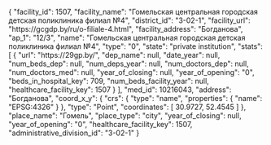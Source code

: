 {
    "facility_id": 1507,
    "facility_name": "Гомельская центральная городская детская поликлиника филиал №4",
    "district_id": "3-02-1",
    "facility_url": "https:\/\/gcgdp.by\/ru\/o-filiale-4.html",
    "facility_address": "Богданова",
    "ap_1": "12\/3",
    "name": "Гомельская центральная городская детская поликлиника филиал №4",
    "type": "0",
    "state": "private institution",
    "stats": [
        {
            "url": "https:\/\/29gp.by\/",
            "dep_name": null,
            "date_year": null,
            "num_beds_dep": null,
            "num_deps_year": null,
            "num_doctors_dep": null,
            "num_doctors_med": null,
            "year_of_closing": null,
            "year_of_opening": "0",
            "beds_in_hospital_key": 709,
            "num_beds_facility_year": null,
            "healthcare_facility_key": 1507
        }
    ],
    "med_id": 10216043,
    "address": "Богданова",
    "coord_x_y": {
        "crs": {
            "type": "name",
            "properties": {
                "name": "EPSG:4326"
            }
        },
        "type": "Point",
        "coordinates": [
            30.9727,
            52.4545
        ]
    },
    "place_name": "Гомель",
    "place_type": "city",
    "year_of_closing": null,
    "year_of_opening": "0",
    "healthcare_facility_key": 1507,
    "administrative_division_id": "3-02-1"
}